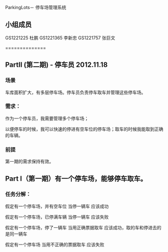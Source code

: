 ParkingLots－ 停车场管理系统

小组成员
----------------
GS1221225 杜鹏
GS1221365 李新忠
GS1221757 张巨文


==============
## PartII (第二期) - 停车员 2012.11.18

### 场景

车库面积扩大，有多层停车场。停车员负责停车取车并管理这些停车场。

### 需求：

作为一个停车员，我需要管理多个停车场；

以便停车的时候，我可以快速的停进有空车位的停车场；取车的时候我能取到正确的车辆。

### 前提

第一期的需求保持有效。





## Part I（第一期）有一个停车场，能够停车取车。

### 任务分解：

假定有一个停车场，并有空车位
当停一辆车
应该成功

假定有一个停车场，已停满车辆
当停一辆车
应该失败

假定有一个停车场，停了一辆车
当用正确票据取车
应该成功，取的车和停进去的是同一辆车

假定有一个停车场
当用不正确的票据取车
应该失败
